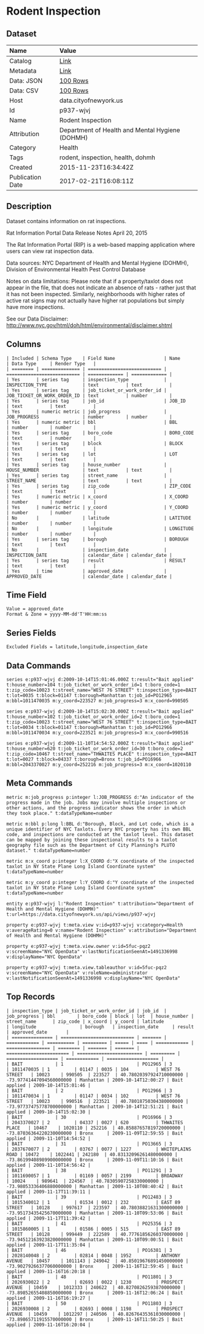 # Rodent Inspection

## Dataset

| Name | Value |
| :--- | :---- |
| Catalog | [Link](https://catalog.data.gov/dataset/rodent-inspection) |
| Metadata | [Link](https://data.cityofnewyork.us/api/views/p937-wjvj) |
| Data: JSON | [100 Rows](https://data.cityofnewyork.us/api/views/p937-wjvj/rows.json?max_rows=100) |
| Data: CSV | [100 Rows](https://data.cityofnewyork.us/api/views/p937-wjvj/rows.csv?max_rows=100) |
| Host | data.cityofnewyork.us |
| Id | p937-wjvj |
| Name | Rodent Inspection |
| Attribution | Department of Health and Mental Hygiene (DOHMH) |
| Category | Health |
| Tags | rodent, inspection, health, dohmh |
| Created | 2015-11-23T16:34:42Z |
| Publication Date | 2017-02-21T16:08:11Z |

## Description

Dataset contains information on rat inspections.

Rat Information Portal Data Release Notes        April 20, 2015

The Rat Information Portal (RIP) is a web-based mapping application where users can view rat inspection data. 

Data sources: NYC Department of Health and Mental Hygiene (DOHMH), Division of Environmental Health Pest Control Database

Notes on data limitations: Please note that if a property/taxlot does not appear in the file, that does not indicate an absence of rats - rather just that it has not been inspected. Similarly, neighborhoods with higher rates of active rat signs may not actually have higher rat populations but simply have more inspections. 

See our Data Disclaimer:
http://www.nyc.gov/html/doh/html/environmental/disclaimer.shtml

## Columns

```ls
| Included | Schema Type    | Field Name                  | Name                        | Data Type     | Render Type   |
| ======== | ============== | =========================== | =========================== | ============= | ============= |
| Yes      | series tag     | inspection_type             | INSPECTION_TYPE             | text          | text          |
| Yes      | series tag     | job_ticket_or_work_order_id | JOB_TICKET_OR_WORK_ORDER_ID | text          | number        |
| Yes      | series tag     | job_id                      | JOB_ID                      | text          | text          |
| Yes      | numeric metric | job_progress                | JOB_PROGRESS                | number        | number        |
| Yes      | numeric metric | bbl                         | BBL                         | number        | number        |
| Yes      | series tag     | boro_code                   | BORO_CODE                   | text          | number        |
| Yes      | series tag     | block                       | BLOCK                       | text          | text          |
| Yes      | series tag     | lot                         | LOT                         | text          | text          |
| Yes      | series tag     | house_number                | HOUSE_NUMBER                | text          | text          |
| Yes      | series tag     | street_name                 | STREET_NAME                 | text          | text          |
| Yes      | series tag     | zip_code                    | ZIP_CODE                    | text          | text          |
| Yes      | numeric metric | x_coord                     | X_COORD                     | number        | number        |
| Yes      | numeric metric | y_coord                     | Y_COORD                     | number        | number        |
| No       |                | latitude                    | LATITUDE                    | number        | number        |
| No       |                | longitude                   | LONGITUDE                   | number        | number        |
| Yes      | series tag     | borough                     | BOROUGH                     | text          | text          |
| No       |                | inspection_date             | INSPECTION_DATE             | calendar_date | calendar_date |
| Yes      | series tag     | result                      | RESULT                      | text          | text          |
| Yes      | time           | approved_date               | APPROVED_DATE               | calendar_date | calendar_date |
```

## Time Field

```ls
Value = approved_date
Format & Zone = yyyy-MM-dd'T'HH:mm:ss
```

## Series Fields

```ls
Excluded Fields = latitude,longitude,inspection_date
```

## Data Commands

```ls
series e:p937-wjvj d:2009-10-14T15:01:46.000Z t:result="Bait applied" t:house_number=104 t:job_ticket_or_work_order_id=1 t:boro_code=1 t:zip_code=10023 t:street_name="WEST 76 STREET" t:inspection_type=BAIT t:lot=0035 t:block=01147 t:borough=Manhattan t:job_id=PO12965 m:bbl=1011470035 m:y_coord=223527 m:job_progress=3 m:x_coord=990505

series e:p937-wjvj d:2009-10-14T15:02:30.000Z t:result="Bait applied" t:house_number=102 t:job_ticket_or_work_order_id=2 t:boro_code=1 t:zip_code=10023 t:street_name="WEST 76 STREET" t:inspection_type=BAIT t:lot=0034 t:block=01147 t:borough=Manhattan t:job_id=PO12966 m:bbl=1011470034 m:y_coord=223521 m:job_progress=3 m:x_coord=990516

series e:p937-wjvj d:2009-11-10T14:54:52.000Z t:result="Bait applied" t:house_number=620 t:job_ticket_or_work_order_id=30 t:boro_code=2 t:zip_code=10467 t:street_name="THWAITES PLACE" t:inspection_type=BAIT t:lot=0027 t:block=04337 t:borough=Bronx t:job_id=PO16966 m:bbl=2043370027 m:y_coord=252216 m:job_progress=3 m:x_coord=1020110
```

## Meta Commands

```ls
metric m:job_progress p:integer l:JOB_PROGRESS d:"An indicator of the progress made in the job. Jobs may involve multiple inspections or other actions, and the progress indicator shows the order in which they took place." t:dataTypeName=number

metric m:bbl p:long l:BBL d:"Borough, Block, and Lot code, which is a unique identifier of NYC Taxlots. Every NYC property has its own BBL code, and inspections are conducted at the taxlot level. This dataset can be mapped by joining these inspectional results to a taxlot geography file such as the Department of City Planning?s PLUTO dataset." t:dataTypeName=number

metric m:x_coord p:integer l:X_COORD d:"X coordinate of the inspected taxlot in NY State Plane Long Island Coordinate system" t:dataTypeName=number

metric m:y_coord p:integer l:Y_COORD d:"Y coordinate of the inspected taxlot in NY State Plane Long Island Coordinate system" t:dataTypeName=number

entity e:p937-wjvj l:"Rodent Inspection" t:attribution="Department of Health and Mental Hygiene (DOHMH)" t:url=https://data.cityofnewyork.us/api/views/p937-wjvj

property e:p937-wjvj t:meta.view v:id=p937-wjvj v:category=Health v:averageRating=0 v:name="Rodent Inspection" v:attribution="Department of Health and Mental Hygiene (DOHMH)"

property e:p937-wjvj t:meta.view.owner v:id=5fuc-pqz2 v:screenName="NYC OpenData" v:lastNotificationSeenAt=1491336998 v:displayName="NYC OpenData"

property e:p937-wjvj t:meta.view.tableauthor v:id=5fuc-pqz2 v:screenName="NYC OpenData" v:roleName=administrator v:lastNotificationSeenAt=1491336998 v:displayName="NYC OpenData"
```

## Top Records

```ls
| inspection_type | job_ticket_or_work_order_id | job_id  | job_progress | bbl        | boro_code | block | lot  | house_number | street_name      | zip_code | x_coord | y_coord | latitude                | longitude                | borough   | inspection_date     | result       | approved_date       | 
| =============== | =========================== | ======= | ============ | ========== | ========= | ===== | ==== | ============ | ================ | ======== | ======= | ======= | ======================= | ======================== | ========= | =================== | ============ | =================== | 
| BAIT            | 1                           | PO12965 | 3            | 1011470035 | 1         | 01147 | 0035 | 104          | WEST 76 STREET   | 10023    | 990505  | 223527  | 40.78020397924710000000 | -73.97741447094560000000 | Manhattan | 2009-10-14T12:00:27 | Bait applied | 2009-10-14T15:01:46 | 
| BAIT            | 2                           | PO12966 | 3            | 1011470034 | 1         | 01147 | 0034 | 102          | WEST 76 STREET   | 10023    | 990516  | 223521  | 40.78018750304380000000 | -73.97737475778700000000 | Manhattan | 2009-10-14T12:51:21 | Bait applied | 2009-10-14T15:02:30 | 
| BAIT            | 30                          | PO16966 | 3            | 2043370027 | 2         | 04337 | 0027 | 620          | THWAITES PLACE   | 10467    | 1020110 | 252216  | 40.85887657819720000000 | -73.87036364220230000000 | Bronx     | 2009-11-09T12:59:55 | Bait applied | 2009-11-10T14:54:52 | 
| BAIT            | 31                          | PO13665 | 3            | 2037670077 | 2         | 03767 | 0077 | 1227         | WHITEPLAINS ROAD | 10472    | 1022441 | 242180  | 40.83132096261480000000 | -73.86199408989900000000 | Bronx     | 2009-11-09T11:10:16 | Bait applied | 2009-11-10T14:56:42 | 
| BAIT            | 38                          | PO11291 | 3            | 1011690057 | 1         | 01169 | 0057 | 2199         | BROADWAY         | 10024    | 989641  | 224567  | 40.78305907258330000000 | -73.98053336406880000000 | Manhattan | 2009-11-10T08:40:42 | Bait applied | 2009-11-17T11:39:11 | 
| BAIT            | 39                          | PO12483 | 3            | 1015340012 | 1         | 01534 | 0012 | 232          | EAST 89 STREET   | 10128    | 997617  | 223597  | 40.78038821631300000000 | -73.95173435425670000000 | Manhattan | 2009-11-10T09:53:06 | Bait applied | 2009-11-17T11:39:42 | 
| BAIT            | 41                          | PO25356 | 3            | 1015860005 | 1         | 01586 | 0005 | 515          | EAST 89 STREET   | 10128    | 999449  | 222589  | 40.77761856260370000000 | -73.94512163923820000000 | Manhattan | 2009-11-10T09:00:51 | Bait applied | 2009-11-17T11:35:04 | 
| BAIT            | 46                          | PO16381 | 3            | 2028140048 | 2         | 02814 | 0048 | 1952         | ANTHONY AVENUE   | 10457    | 1011143 | 249042  | 40.85019676891450000000 | -73.90279266377060000000 | Bronx     | 2009-11-16T12:59:45 | Bait applied | 2009-11-16T16:20:18 | 
| BAIT            | 48                          | PO11801 | 3            | 2026930022 | 2         | 02693 | 0022 | 1230         | PROSPECT AVENUE  | 10459    | 1012333 | 240622  | 40.82708262593870000000 | -73.89852655408850000000 | Bronx     | 2009-11-16T12:06:24 | Bait applied | 2009-11-16T16:19:27 | 
| BAIT            | 50                          | PO11803 | 3            | 2026930008 | 2         | 02693 | 0008 | 1198         | PROSPECT AVENUE  | 10459    | 1012297 | 240506  | 40.82676435361030000000 | -73.89865711915570000000 | Bronx     | 2009-11-16T11:50:25 | Bait applied | 2009-11-16T16:20:04 | 
```
